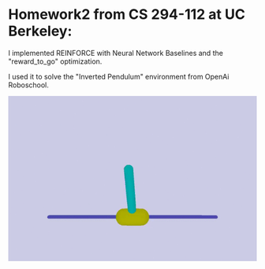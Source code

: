 # Homework2 from CS 294-112 at UC Berkeley:
I implemented REINFORCE with Neural Network Baselines and the "reward_to_go" optimization.

I used it to solve the "Inverted Pendulum" environment from OpenAi Roboschool.

![](pendulum.gif)
